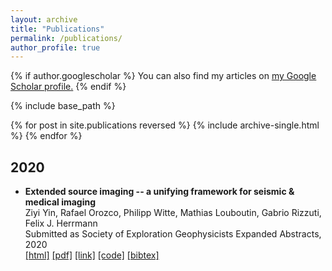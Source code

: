 ```yaml
---
layout: archive
title: "Publications"
permalink: /publications/
author_profile: true
---
```



{% if author.googlescholar %}
  You can also find my articles on <u><a href="{{author.googlescholar}}">my Google Scholar profile</a>.</u>
{% endif %}

{% include base_path %}

{% for post in site.publications reversed %}
  {% include archive-single.html %}
{% endfor %}

## 2020
* **Extended source imaging -- a unifying framework for seismic & medical imaging**        
Ziyi Yin, Rafael Orozco, Philipp Witte, Mathias Louboutin, Gabrio Rizzuti, Felix J. Herrmann       
Submitted as Society of Exploration Geophysicists Expanded Abstracts, 2020     
[[html]](https://slim.gatech.edu/Publications/Public/Submitted/2020/yin2020SEGesi/yin2020SEGesi.html) [[pdf]](https://slim.gatech.edu/Publications/Public/Submitted/2020/yin2020SEGesi/yin2020SEGesi.pdf) [[link]](https://slim.gatech.edu/content/extended-source-imaging-–-unifying-framework-seismic-medical-imaging) [[code]](https://github.com/slimgroup/Software.SEG2020) [[bibtex]](https://slim.gatech.edu/biblio/export/bibtex/7139)